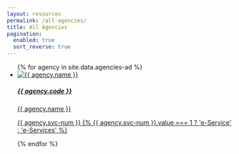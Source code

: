 ```yaml
---
layout: resources
permalink: /all-agencies/
title: All Agencies
pagination: 
  enabled: true
  sort_reverse: true
---
```


<div class="list-container">
  <ul class="vertical-list">    
   {%   for agency in site.data.agencies-ad   %}
    <li class="list-item">
      <a href="/agency/{{ agency.code }}" >
        <div class="list-item">
            <img src="{{ agency.image-url }}" alt="{{ agency.name }}" />
        </div>
        <div class="list-item-text">
            <h5>{{ agency.code }}</h5>
            <p> {{ agency.name }}</p>          
        </div> 
        <span class="num-of-eservices"><p> {{ agency.svc-num }} {% {{ agency.svc-num }}.value === 1 ? 'e-Service' : 'e-Services' %} </p>
        </span>
      </a>     
    </li>          
  {%  endfor  %}  
  </ul>
</div>
